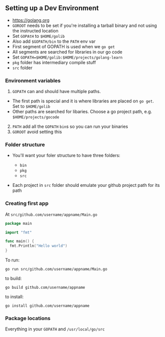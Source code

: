 ## Setting up a Dev Environment

- https://golang.org
- `GOROOT` needs to be set if you're installing a tarball binary and not using
  the instructed location
- Set `GOPAtH` to `$HOME/golib`
- Also add `$GOPATH/bin` to the `PATH` env var
- First segment of GOPATH is used when we `go get`
- All segments are searched for libraries in our go code
- Set `GOPATH=$HOME/golib:$HOME/projects/golang-learn`
- `pkg` folder has intermediary compile stuff
- `src` folder

### Environment variables

1. `GOPATH` can and should have multiple paths.
  - The first path is special and it is where libraries are placed on `go get`. Set
    to `$HOME/golib`
  - Other paths are searched for libaries. Choose a go project path, e.g. `$HOME/projects/gocode`
2. `PATH` add all the `GOPATH` `bin`s so you can run your binaries
3. `GOROOT` avoid setting this

### Folder structure

- You'll want your foler structure to have three folders:
  - `bin`
  - `pkg`
  - `src`

- Each project in `src` folder should emulate your github project path for its path

### Creating first app

At `src/github.com/username/appname/Main.go`

```go
package main

import "fmt"

func main() {
  fmt.Println("Hello world")
}
```

To run:

```shell
go run src/github.com/username/appname/Main.go
```

to build:

```shell
go build github.com/username/appname
```

to install:

```shell
go install github.com/username/appname
```

### Package locations

Everything in your `GOPATH` and `/usr/local/go/src`